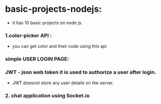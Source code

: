 # basic-projects-nodejs:
* it has 10 basic projects on node js.

### 1.color-picker API :
* you can get color and their code using this api

### simple USER LOGIN PAGE:

### JWT - json web token it is used to authorize a user after login.
* JWT doesnot store any user details on the server.

### 2. chat application using Socket.io
